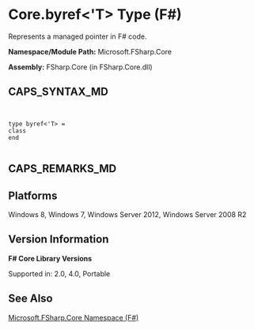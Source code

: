 # Core.byref<'T> Type (F#)

Represents a managed pointer in F# code.

**Namespace/Module Path:** Microsoft.FSharp.Core

**Assembly:** FSharp.Core (in FSharp.Core.dll)


## CAPS_SYNTAX_MD



```


type byref<'T> =
class
end


```



## CAPS_REMARKS_MD

## Platforms
Windows 8, Windows 7, Windows Server 2012, Windows Server 2008 R2


## Version Information
**F# Core Library Versions**

Supported in: 2.0, 4.0, Portable




## See Also
[Microsoft.FSharp.Core Namespace &#40;F&#35;&#41;](Microsoft.FSharp.Core+Namespace+%28F%23%29.md)


